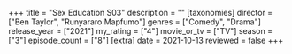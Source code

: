 +++
title = "Sex Education S03"
description = ""
[taxonomies]
director = ["Ben Taylor", "Runyararo Mapfumo"] 
genres = ["Comedy", "Drama"]
release_year = ["2021"]
my_rating = ["4"]
movie_or_tv = ["TV"]
season = ["3"]
episode_count = ["8"]
[extra]
date = 2021-10-13
reviewed = false
+++
